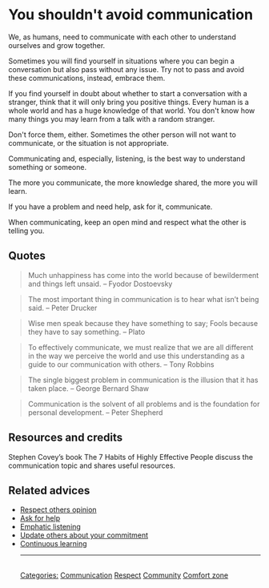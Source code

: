 # You shouldn't avoid communication

We, as humans, need to communicate with each other to understand ourselves and grow together.

Sometimes you will find yourself in situations where you can begin a conversation but also pass without any issue. Try not to pass and avoid these communications, instead, embrace them.

If you find yourself in doubt about whether to start a conversation with a stranger, think that it will only bring you positive things. Every human is a whole world and has a huge knowledge of that world. You don't know how many things you may learn from a talk with a random stranger.

Don't force them, either. Sometimes the other person will not want to communicate, or the situation is not appropriate.

Communicating and, especially, listening, is the best way to understand something or someone.

The more you communicate, the more knowledge shared, the more you will learn.

If you have a problem and need help, ask for it, communicate.

When communicating, keep an open mind and respect what the other is telling you.

## Quotes

> Much unhappiness has come into the world because of bewilderment and things left unsaid. – Fyodor Dostoevsky

> The most important thing in communication is to hear what isn’t being said. – Peter Drucker

> Wise men speak because they have something to say; Fools because they have to say something. – Plato

> To effectively communicate, we must realize that we are all different in the way we perceive the world and use this understanding as a guide to our communication with others. – Tony Robbins

> The single biggest problem in communication is the illusion that it has taken place. – George Bernard Shaw

> Communication is the solvent of all problems and is the foundation for personal development. – Peter Shepherd

## Resources and credits

Stephen Covey’s book The 7 Habits of Highly Effective People discuss the communication topic and shares useful resources.

## Related advices

- [Respect others opinion](../Respect%20others%20opinion/index.md)
- [Ask for help](../Ask%20for%20help/index.md)
- [Emphatic listening](../Empathic%20listening/index.md)
- [Update others about your commitment](../Update%20others%20about%20your%20commitment/index.md)
- [Continuous learning](../Continuous%20learning/index.md)<hr/><br/>[Categories:](../Categories/index.md) [Communication](../Categories/Communication.md) [Respect](../Categories/Respect.md) [Community](../Categories/Community.md) [Comfort zone](../Categories/Comfort%20zone.md)